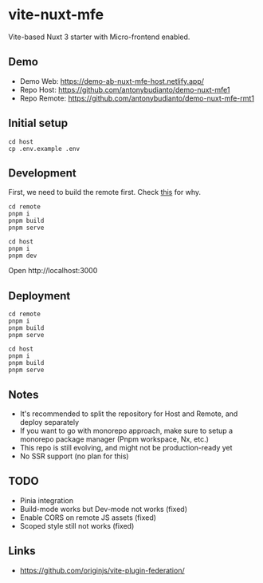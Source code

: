 # vite-nuxt-mfe

Vite-based Nuxt 3 starter with Micro-frontend enabled.

## Demo

- Demo Web: https://demo-ab-nuxt-mfe-host.netlify.app/
- Repo Host: https://github.com/antonybudianto/demo-nuxt-mfe1
- Repo Remote: https://github.com/antonybudianto/demo-nuxt-mfe-rmt1

## Initial setup

```
cd host
cp .env.example .env
```

## Development

First, we need to build the remote first. Check [this](https://github.com/originjs/vite-plugin-federation/issues/525) for why.

```
cd remote
pnpm i
pnpm build
pnpm serve
```

```
cd host
pnpm i
pnpm dev
```

Open http://localhost:3000

## Deployment

```
cd remote
pnpm i
pnpm build
pnpm serve

cd host
pnpm i
pnpm build
pnpm serve
```

## Notes

- It's recommended to split the repository for Host and Remote, and deploy separately
- If you want to go with monorepo approach, make sure to setup a monorepo package manager (Pnpm workspace, Nx, etc.)
- This repo is still evolving, and might not be production-ready yet
- No SSR support (no plan for this)

## TODO

- Pinia integration
- Build-mode works but Dev-mode not works (fixed)
- Enable CORS on remote JS assets (fixed)
- Scoped style still not works (fixed)

## Links

- https://github.com/originjs/vite-plugin-federation/

